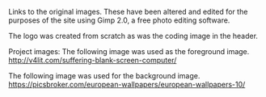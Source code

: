 Links to the original images. These have been altered and edited for the purposes of the site using Gimp 2.0, a free photo editing software. 

The logo was created from scratch as was the coding image in the header.

Project images:
The following image was used as the foreground image. 
http://v4lit.com/suffering-blank-screen-computer/

The following image was used for the background image.
https://picsbroker.com/european-wallpapers/european-wallpapers-10/
